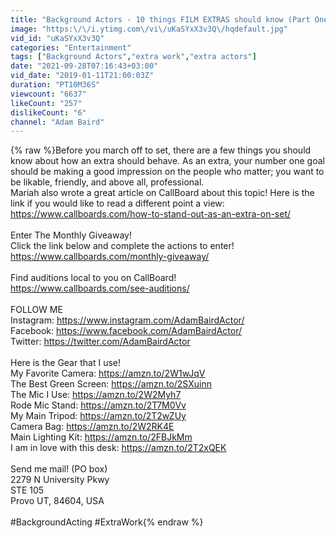 ```yaml
---
title: "Background Actors - 10 things FILM EXTRAS should know (Part One)"
image: "https:\/\/i.ytimg.com\/vi\/uKaSYxX3v3Q\/hqdefault.jpg"
vid_id: "uKaSYxX3v3Q"
categories: "Entertainment"
tags: ["Background Actors","extra work","extra actors"]
date: "2021-09-28T07:16:43+03:00"
vid_date: "2019-01-11T21:00:03Z"
duration: "PT10M36S"
viewcount: "6637"
likeCount: "257"
dislikeCount: "6"
channel: "Adam Baird"
---
```

{% raw %}Before you march off to set, there are a few things you should know about how an extra should behave. As an extra, your number one goal should be making a good impression on the people who matter; you want to be likable, friendly, and above all, professional.<br />Mariah also wrote a great article on CallBoard about this topic! Here is the link if you would like to read a different point a view: <a rel="nofollow" target="blank" href="https://www.callboards.com/how-to-stand-out-as-an-extra-on-set/">https://www.callboards.com/how-to-stand-out-as-an-extra-on-set/</a><br /><br />Enter The Monthly Giveaway! <br />Click the link below and complete the actions to enter! <br /><a rel="nofollow" target="blank" href="https://www.callboards.com/monthly-giveaway/">https://www.callboards.com/monthly-giveaway/</a> <br /> <br />Find auditions local to you on CallBoard! <br /><a rel="nofollow" target="blank" href="https://www.callboards.com/see-auditions/">https://www.callboards.com/see-auditions/</a> <br /> <br />FOLLOW ME <br />Instagram:  <a rel="nofollow" target="blank" href="https://www.instagram.com/AdamBairdActor/">https://www.instagram.com/AdamBairdActor/</a><br />Facebook:  <a rel="nofollow" target="blank" href="https://www.facebook.com/AdamBairdActor/">https://www.facebook.com/AdamBairdActor/</a><br />Twitter:  <a rel="nofollow" target="blank" href="https://twitter.com/AdamBairdActor">https://twitter.com/AdamBairdActor</a><br /> <br />Here is the Gear that I use!  <br />My Favorite Camera: <a rel="nofollow" target="blank" href="https://amzn.to/2W1wJqV">https://amzn.to/2W1wJqV</a><br />The Best Green Screen: <a rel="nofollow" target="blank" href="https://amzn.to/2SXuinn">https://amzn.to/2SXuinn</a><br />The Mic I Use: <a rel="nofollow" target="blank" href="https://amzn.to/2W2Myh7">https://amzn.to/2W2Myh7</a><br />Rode Mic Stand: <a rel="nofollow" target="blank" href="https://amzn.to/2T7M0Vv">https://amzn.to/2T7M0Vv</a><br />My Main Tripod: <a rel="nofollow" target="blank" href="https://amzn.to/2T2wZUy">https://amzn.to/2T2wZUy</a><br />Camera Bag: <a rel="nofollow" target="blank" href="https://amzn.to/2W2RK4E">https://amzn.to/2W2RK4E</a><br />Main Lighting Kit: <a rel="nofollow" target="blank" href="https://amzn.to/2FBJkMm">https://amzn.to/2FBJkMm</a><br />I am in love with this desk: <a rel="nofollow" target="blank" href="https://amzn.to/2T2xQEK">https://amzn.to/2T2xQEK</a><br /> <br />Send me mail! (PO box) <br />2279 N University Pkwy <br />STE 105 <br />Provo UT, 84604, USA <br /><br />#BackgroundActing #ExtraWork{% endraw %}
